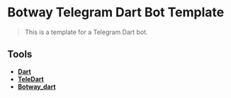 # Botway Telegram Dart Bot Template

> This is a template for a Telegram Dart bot.

## Tools

- [**Dart**](https://dart.dev)
- [**TeleDart**](https://github.com/DinoLeung/TeleDart)
- [**Botway_dart**](https://pub.dev/packages/botway_dart)
